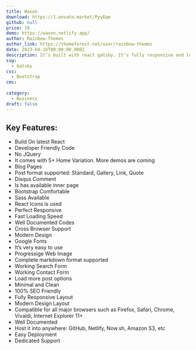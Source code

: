 ```yaml
---
title: Waxon 
download: https://1.envato.market/PyyEqe
github: null
price: 19
demo: https://waxon.netlify.app/
author: Rainbow-Themes
author_link: https://themeforest.net/user/rainbow-themes
date: 2023-04-16T00:00:00.000Z
description: It’s built with react gatsby. It’s fully responsive and looks well. It is a modern design and high-speed performance react template.
ssg:
  - Gatsby
css:
  - Bootstrap
cms:
   
category:
  - Business
draft: false
---
```

## Key Features:

- Build On latest React
- Developer Friendly Code
- No JQuery
- It comes with 5+ Home Variation. More demos are coming
- Blog Pages
- Post format supported: Standard, Gallery, Link, Quote
- Disqus Comment
- Is has available inner page
- Bootstrap Comfortable
- Sass Available
- React Icons is used
- Perfect Responsive
- Fast Loading Speed
- Well Documented Codes
- Cross Browser Support
- Modern Design
- Google Fonts
- It’s very easy to use
- Progressige Web Image
- Complete markdown format supported
- Working Search Form
- Working Contact Form
- Load more post options
- Minimal and Clean
- 100% SEO Friendly
- Fully Responsive Layout
- Modern Design Layout
- Compatible for all major browsers such as Firefox, Safari, Chrome, Vivaldi, Internet Explorer 11+
- Well Documented
- Host it into anywhere: GitHub, Netlify, Now.sh, Amazon S3, etc
- Easy Deployment
- Dedicated Support
